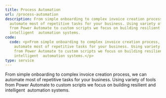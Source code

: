 ```yaml
---
title: Process Automation
url: /process-automation
description: From simple onboarding to complex invoice creation process, we can
  automate most of repetitive tasks for your business. Using variety of tools
  from Power Automate to custom scripts we focus on building resilient and
  intelligent  automation systems.
code:
  code: <p>From simple onboarding to complex invoice creation process, we can
    automate most of repetitive tasks for your business. Using variety of tools
    from Power Automate to custom scripts we focus on building resilient and
    intelligent  automation systems.</p>
type: service
---
```

From simple onboarding to complex invoice creation process, we can automate most of repetitive tasks for your business. Using variety of tools from Power Automate to custom scripts we focus on building resilient and intelligent  automation systems.